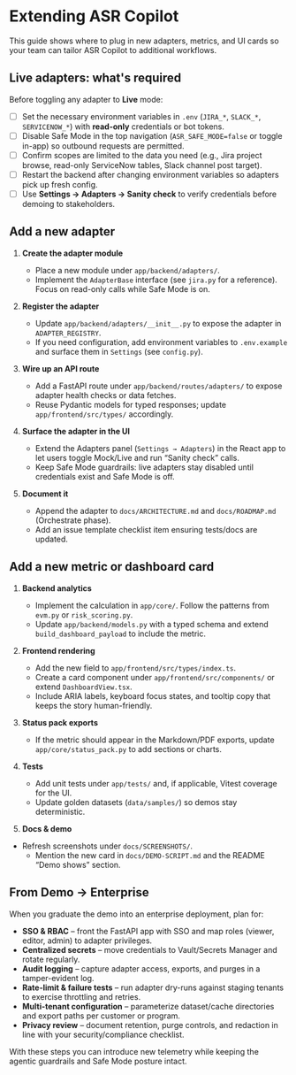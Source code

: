 # Extending ASR Copilot

This guide shows where to plug in new adapters, metrics, and UI cards so your team can tailor ASR Copilot to additional workflows.

## Live adapters: what's required

Before toggling any adapter to **Live** mode:

- [ ] Set the necessary environment variables in `.env` (`JIRA_*`, `SLACK_*`, `SERVICENOW_*`) with **read-only** credentials or bot tokens.
- [ ] Disable Safe Mode in the top navigation (`ASR_SAFE_MODE=false` or toggle in-app) so outbound requests are permitted.
- [ ] Confirm scopes are limited to the data you need (e.g., Jira project browse, read-only ServiceNow tables, Slack channel post target).
- [ ] Restart the backend after changing environment variables so adapters pick up fresh config.
- [ ] Use **Settings → Adapters → Sanity check** to verify credentials before demoing to stakeholders.

## Add a new adapter

1. **Create the adapter module**  
   - Place a new module under `app/backend/adapters/`.  
   - Implement the `AdapterBase` interface (see `jira.py` for a reference). Focus on read-only calls while Safe Mode is on.

2. **Register the adapter**  
   - Update `app/backend/adapters/__init__.py` to expose the adapter in `ADAPTER_REGISTRY`.  
   - If you need configuration, add environment variables to `.env.example` and surface them in `Settings` (see `config.py`).

3. **Wire up an API route**  
   - Add a FastAPI route under `app/backend/routes/adapters/` to expose adapter health checks or data fetches.  
   - Reuse Pydantic models for typed responses; update `app/frontend/src/types/` accordingly.

4. **Surface the adapter in the UI**  
   - Extend the Adapters panel (`Settings → Adapters`) in the React app to let users toggle Mock/Live and run “Sanity check” calls.
   - Keep Safe Mode guardrails: live adapters stay disabled until credentials exist and Safe Mode is off.

5. **Document it**  
   - Append the adapter to `docs/ARCHITECTURE.md` and `docs/ROADMAP.md` (Orchestrate phase).  
   - Add an issue template checklist item ensuring tests/docs are updated.

## Add a new metric or dashboard card

1. **Backend analytics**  
   - Implement the calculation in `app/core/`. Follow the patterns from `evm.py` or `risk_scoring.py`.  
   - Update `app/backend/models.py` with a typed schema and extend `build_dashboard_payload` to include the metric.

2. **Frontend rendering**  
   - Add the new field to `app/frontend/src/types/index.ts`.  
   - Create a card component under `app/frontend/src/components/` or extend `DashboardView.tsx`.  
   - Include ARIA labels, keyboard focus states, and tooltip copy that keeps the story human-friendly.

3. **Status pack exports**  
   - If the metric should appear in the Markdown/PDF exports, update `app/core/status_pack.py` to add sections or charts.

4. **Tests**  
   - Add unit tests under `app/tests/` and, if applicable, Vitest coverage for the UI.  
   - Update golden datasets (`data/samples/`) so demos stay deterministic.

5. **Docs & demo**  
- Refresh screenshots under `docs/SCREENSHOTS/`.  
  - Mention the new card in `docs/DEMO-SCRIPT.md` and the README “Demo shows” section.

## From Demo → Enterprise

When you graduate the demo into an enterprise deployment, plan for:

- **SSO & RBAC** – front the FastAPI app with SSO and map roles (viewer, editor, admin) to adapter privileges.
- **Centralized secrets** – move credentials to Vault/Secrets Manager and rotate regularly.
- **Audit logging** – capture adapter access, exports, and purges in a tamper-evident log.
- **Rate-limit & failure tests** – run adapter dry-runs against staging tenants to exercise throttling and retries.
- **Multi-tenant configuration** – parameterize dataset/cache directories and export paths per customer or program.
- **Privacy review** – document retention, purge controls, and redaction in line with your security/compliance checklist.

With these steps you can introduce new telemetry while keeping the agentic guardrails and Safe Mode posture intact.
